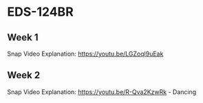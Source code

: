 # EDS-124BR

## Week 1
Snap Video Explanation: https://youtu.be/LGZoql9uEak
<br>

## Week 2
Snap Video Explanation: https://youtu.be/R-Qva2KzwRk - Dancing
